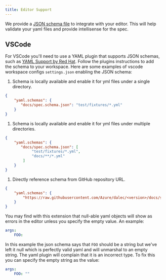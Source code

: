 ```yaml
---
title: Editor Support
---
```


We provide a [JSON schema file](https://github.com/Azure/dalec/blob/main/docs/spec.schema.json) to integrate with your editor.
This will help validate your yaml files and provide intellisense for the spec.

## VSCode

For VSCode you'll need to use a YAML plugin that supports JSON schemas, such as [YAML Support by Red Hat](https://marketplace.visualstudio.com/items?itemName=redhat.vscode-yaml).
Follow the plugins instructions to add the schema to your workspace.
Here are some examples of vscode workspace configs `settings.json` enabling the JSON schema:

1. Schema is locally available and enable it for yml files under a single directory.

```json
{
    "yaml.schemas": {
       "docs/spec.schema.json": "test/fixtures/*.yml"
    }
}
```

1. Schema is locally available and enable it for yml files under multiple directories.

```json
{
    "yaml.schemas": {
       "docs/spec.schema.json": [
            "test/fixtures/*.yml",
            "docs/**/*.yml"
        ]
    }
}
```

1. Directly reference schema from GitHub repository URL.

```json
{
    "yaml.schemas": {
        "https://raw.githubusercontent.com/Azure/dalec/<version>/docs/spec.schema.json" : "test/fixtures/*.yml"
    }
}
```

You may find with this extension that null-able yaml objects will show as errors in the editor unless you specify the empty value. An example:

```yaml
args:
    FOO:
```

In this example the json schema says that `FOO` should be a string but we've left it null which is perfectly valid yaml and will unmarshal to an empty string.
The yaml plugin will complain that it is an incorrect type. To fix this you can specify the empty string as the value:

```yaml
args:
    FOO: ""
```
